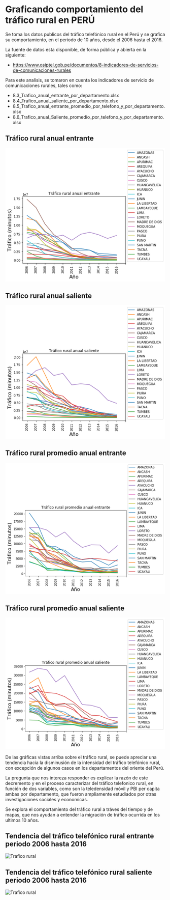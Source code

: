# Graficando comportamiento del tráfico rural en PERÚ

Se toma los datos publicos del tráfico telefónico rural en el Perú y se grafica su comportamiento, en el periodo de 10 años, desde el 2006 hasta el 2016.

La fuente de datos esta disponible, de forma pública y abierta en la siguiente:
* https://www.osiptel.gob.pe/documentos/8-indicadores-de-servicios-de-comunicaciones-rurales

Para este analisis, se tomaron en cuenta los indicadores de servicio de comunicaciones rurales, tales como:

* 8.3_Trafico_anual_entrante_por_departamento.xlsx
* 8.4_Trafico_anual_saliente_por_departamento.xlsx
* 8.5_Trafico_anual_entrante_promedio_por_telefono_y_por_departamento.xlsx
* 8.6_Trafico_anual_Saliente_promedio_por_telefono_y_por_departamento.xlsx

## Tráfico rural anual entrante
![Trafico rural](images/itraffic.png "Tráfico rural anual entrante")

## Tráfico rural anual saliente
![Trafico rural](images/otraffic.png "Tráfico rural anual saliente")

## Tráfico rural promedio anual entrante
![Trafico rural](images/itraffic_prom.png "Tráfico rural promedio anual entrante")

## Tráfico rural promedio anual saliente
![Trafico rural](images/otraffic_prom.png "Tráfico rural promedio anual saliente")

De las gráficas vistas arriba sobre el tráfico rural, se puede apreciar una tendencia hacia la disminusión de la intensidad del tráfico telefónico rural, con excepción de algunos casos en los departamentos del oriente del Perú.

La pregunta que nos intereza responder es explicar la razón de este decremento y en el proceso caracterizar del tráfico telefonico rural, en función de dos variables, como son la teledensidad móvil y PBI per capita ambas por departamento, que fueron ampliamente estudiados por otras investigaciones sociales y economicas.

Se explora el comportamiento del tráfico rural a tráves del tiempo y de mapas, que nos ayudan a entender la migración de tráfico ocurrida en los ultimos 10 años.

## Tendencia del tráfico telefónico rural entrante periodo 2006 hasta 2016
![Trafico rural](images/trafico_rural_entrante_2006-2016.png|width=100 "Tráfico rural entrante periodo 2006 hasta 2016")

## Tendencia del tráfico telefónico rural saliente periodo 2006 hasta 2016
![Trafico rural](images/trafico_rural_saliente_2006-2016.png|width=100 "Tráfico rural saliente periodo 2006 hasta 2016")